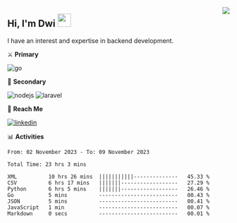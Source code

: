 [<img src="https://komarev.com/ghpvc/?username=masred&color=green&style=flat-square&label=Profile+Views" align="right">](github.com/masred)

## Hi, I'm Dwi <img src="https://raw.githubusercontent.com/MartinHeinz/MartinHeinz/master/wave.gif" width="30px">

I have an interest and expertise in backend development.

⚔️ **Primary**

![go](https://img.shields.io/badge/---?logo=go&label=Golang&style=social)

🔪 **Secondary**

![nodejs](https://img.shields.io/badge/---?logo=node.js&label=Node.js&style=social&logoColor=green)
![laravel](https://img.shields.io/badge/---?logo=laravel&label=Laravel&style=social)

🔗 **Reach Me**

[![linkedin](https://img.shields.io/badge/---?logo=linkedin&label=LinkedIn&style=social)](https://linkedin.com/in/dwifitriyanto)

📊 **Activities**

<!--START_SECTION:waka-->

```all_time
From: 02 November 2023 - To: 09 November 2023

Total Time: 23 hrs 3 mins

XML          10 hrs 26 mins  |||||||||||--------------   45.33 %
CSV          6 hrs 17 mins   |||||||------------------   27.29 %
Python       6 hrs 5 mins    |||||||------------------   26.46 %
Go           5 mins          -------------------------   00.43 %
JSON         5 mins          -------------------------   00.41 %
JavaScript   1 min           -------------------------   00.07 %
Markdown     0 secs          -------------------------   00.01 %
```

<!--END_SECTION:waka-->
